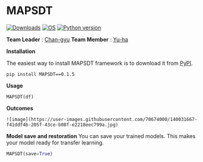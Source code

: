 # MAPSDT

[![Downloads](https://pepy.tech/badge/MAPSDT)](https://pepy.tech/project/MAPSDT)
[![OS](https://img.shields.io/badge/OS-windows-red)](https://windows.com)
[![Python version](https://img.shields.io/badge/python-3.7.0-brightgreen.svg)](https://www.python.org) 
 
**Team Leader** : [Chan-gyu](https://github.com/wjk1011)  **Team Member** : [Yu-ha](https://github.com/jiyuha)


**Installation**

The easiest way to install MAPSDT framework is to download it from [PyPI](https://pypi.org/project/MAPSDT).
```
pip install MAPSDT==0.1.5
```

**Usage**
```
MAPSDT(df)
```

**Outcomes**
```
![image](https://user-images.githubusercontent.com/70674000/140031667-f41ddf4b-205f-43ce-b08f-e2218eec799a.jpg)

```

**Model save and restoration**
You can save your trained models. This makes your model ready for transfer learning.

```python
MAPSDT(save=True)
```
